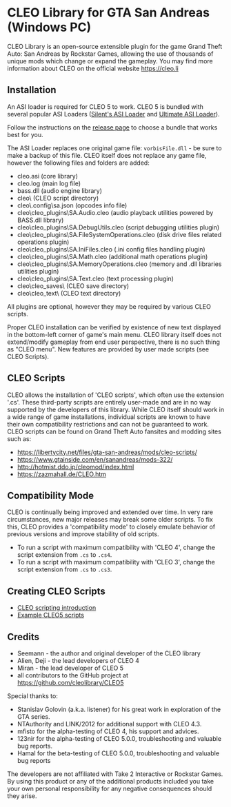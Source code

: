 # CLEO Library for GTA San Andreas (Windows PC)

CLEO Library is an open-source extensible plugin for the game Grand Theft Auto: San Andreas by Rockstar Games, allowing the use of thousands of unique mods which change or expand the gameplay. You may find more information about CLEO on the official website https://cleo.li

## Installation

An ASI loader is required for CLEO 5 to work. CLEO 5 is bundled with several popular ASI Loaders ([Silent's ASI Loader](https://cookieplmonster.github.io/mods/gta-sa/#asiloader) and [Ultimate ASI Loader](https://github.com/ThirteenAG/Ultimate-ASI-Loader/)).

Follow the instructions on the [release page](https://github.com/cleolibrary/CLEO5/releases) to choose a bundle that works best for you.

The ASI Loader replaces one original game file: `vorbisFile.dll` - be sure to make a backup of this file.
CLEO itself does not replace any game file, however the following files and folders are added:
- cleo.asi (core library)
- cleo.log (main log file)
- bass.dll (audio engine library)
- cleo\\ (CLEO script directory)
- cleo\\.config\\sa.json (opcodes info file)
- cleo\\cleo_plugins\\SA.Audio.cleo (audio playback utilities powered by BASS.dll library)
- cleo\\cleo_plugins\\SA.DebugUtils.cleo (script debugging utilities plugin)
- cleo\\cleo_plugins\\SA.FileSystemOperations.cleo (disk drive files related operations plugin)
- cleo\\cleo_plugins\\SA.IniFiles.cleo (.ini config files handling plugin)
- cleo\\cleo_plugins\\SA.Math.cleo (additional math operations plugin)
- cleo\\cleo_plugins\\SA.MemoryOperations.cleo (memory and .dll libraries utilities plugin)
- cleo\\cleo_plugins\\SA.Text.cleo (text processing plugin)
- cleo\\cleo_saves\\ (CLEO save directory)
- cleo\\cleo_text\\ (CLEO text directory)

All plugins are optional, however they may be required by various CLEO scripts.

Proper CLEO installation can be verified by existence of new text displayed in the bottom-left corner of game's main menu.
CLEO library itself does not extend/modify gameplay from end user perspective, there is no such thing as "CLEO menu".
New features are provided by user made scripts (see CLEO Scripts).

## CLEO Scripts

CLEO allows the installation of 'CLEO scripts', which often use the extension '.cs'. These third-party scripts are entirely user-made and are in no way supported by the developers of this library. While CLEO itself should work in a wide range of game installations, individual scripts are known to have their own compatibility restrictions and can not be guaranteed to work.
CLEO scripts can be found on Grand Theft Auto fansites and modding sites such as:
- https://libertycity.net/files/gta-san-andreas/mods/cleo-scripts/
- https://www.gtainside.com/en/sanandreas/mods-322/
- http://hotmist.ddo.jp/cleomod/index.html
- https://zazmahall.de/CLEO.htm

## Compatibility Mode

CLEO is continually being improved and extended over time. In very rare circumstances, new major releases may break some older scripts. To fix this, CLEO provides a 'compatibility mode' to closely emulate behavior of previous versions and improve stability of old scripts. 
- To run a script with maximum compatibility with 'CLEO 4', change the script extension from `.cs` to `.cs4`.
- To run a script with maximum compatibility with 'CLEO 3', change the script extension from `.cs` to `.cs3`. 

## Creating CLEO Scripts

- [CLEO scripting introduction](https://tutorial.sannybuilder.com/)
- [Example CLEO5 scripts](https://github.com/cleolibrary/CLEO5/tree/master/examples)

## Credits

- Seemann - the author and original developer of the CLEO library
- Alien, Deji - the lead developers of CLEO 4
- Miran - the lead developer of CLEO 5
- all contributors to the GitHub project at https://github.com/cleolibrary/CLEO5

Special thanks to:

- Stanislav Golovin (a.k.a. listener) for his great work in exploration of the GTA series.
- NTAuthority and LINK/2012 for additional support with CLEO 4.3.
- mfisto for the alpha-testing of CLEO 4, his support and advices.
- 123nir for the alpha-testing of CLEO 5.0.0, troubleshooting and valuable bug reports.
- Hamal for the beta-testing of CLEO 5.0.0, troubleshooting and valuable bug reports

The developers are not affiliated with Take 2 Interactive or Rockstar Games.
By using this product or any of the additional products included you take your own personal responsibility for any negative consequences should they arise.
